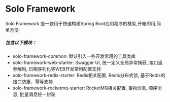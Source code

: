 # Solo Framework

Solo Framework 是一款用于快速构建Spring Boot应用程序的框架,开箱即用,简单方便

##### 包含以下模块：
* solo-framework-common: 默认引入一些开发常用的工具类库
* solo-framework-web-starter: Swagger UI, 统一定义全局异常捕获, 接口返参解构, 日期序列化等WEB开发常用配置支持
* solo-framework-redis-starter: Redis相关配置, Redis分布式锁, 基于Redis的接口防重、幂等支持
* solo-framework-rocketmq-starter: RocketMQ相关配置, 事物消息, 顺序消息, 批量消息统一封装